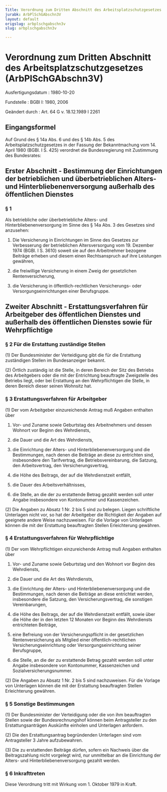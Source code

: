 ```yaml
---
Title: Verordnung zum Dritten Abschnitt des Arbeitsplatzschutzgesetzes
jurabk: ArbPlSchGAbschn3V
layout: default
origslug: arbplschgabschn3v
slug: arbplschgabschn3v

---
```


# Verordnung zum Dritten Abschnitt des Arbeitsplatzschutzgesetzes (ArbPlSchGAbschn3V)

Ausfertigungsdatum
:   1980-10-20

Fundstelle
:   BGBl I: 1980, 2006

Geändert durch
:   Art. 64 G v. 18.12.1989 I 2261


## Eingangsformel

Auf Grund des § 14a Abs. 6 und des § 14b Abs. 5 des Arbeitsplatzschutzgesetzes in der Fassung der Bekanntmachung vom 14. April 1980 (BGBl. I S. 425) verordnet die Bundesregierung mit Zustimmung des Bundesrates:


## Erster Abschnitt - Bestimmung der Einrichtungen der betrieblichen und überbetrieblichen Alters- und Hinterbliebenenversorgung außerhalb des öffentlichen Dienstes



### § 1

Als betriebliche oder überbetriebliche Alters- und Hinterbliebenenversorgung im Sinne des § 14a Abs. 3 des Gesetzes sind anzusehen:

1.  Die Versicherung in Einrichtungen im Sinne des Gesetzes zur Verbesserung der betrieblichen Altersversorgung vom 19. Dezember 1974 (BGBl. I S. 3610) soweit sie auf den Arbeitnehmer bezogene Beiträge erheben und diesem einen Rechtsanspruch auf ihre Leistungen gewähren,


2.  die freiwillige Versicherung in einem Zweig der gesetzlichen Rentenversicherung,


3.  die Versicherung in öffentlich-rechtlichen Versicherungs- oder Versorgungseinrichtungen einer Berufsgruppe.





## Zweiter Abschnitt - Erstattungsverfahren für Arbeitgeber des öffentlichen Dienstes und außerhalb des öffentlichen Dienstes sowie für Wehrpflichtige



### § 2 Für die Erstattung zuständige Stellen

(1) Der Bundesminister der Verteidigung gibt die für die Erstattung zuständigen Stellen im Bundesanzeiger bekannt.

(2) Örtlich zuständig ist die Stelle, in deren Bereich der Sitz des Betriebs des Arbeitgebers oder die mit der Entrichtung beauftragte Zweigstelle des Betriebs liegt, oder bei Erstattung an den Wehrpflichtigen die Stelle, in deren Bereich dieser seinen Wohnsitz hat.


### § 3 Erstattungsverfahren für Arbeitgeber

(1) Der vom Arbeitgeber einzureichende Antrag muß Angaben enthalten über

1.  Vor- und Zuname sowie Geburtstag des Arbeitnehmers und dessen Wohnort vor Beginn des Wehrdiensts,


2.  die Dauer und die Art des Wehrdiensts,


3.  die Einrichtung der Alters- und Hinterbliebenenversorgung und die Bestimmungen, nach denen die Beiträge an diese zu entrichten sind, insbesondere den Tarifvertrag, die Betriebsvereinbarung, die Satzung, den Arbeitsvertrag, den Versicherungsvertrag,


4.  die Höhe des Beitrags, der auf die Wehrdienstzeit entfällt,


5.  die Dauer des Arbeitsverhältnisses,


6.  die Stelle, an die der zu erstattende Betrag gezahlt werden soll unter Angabe insbesondere von Kontonummer und Kassenzeichen.




(2) Die Angaben zu Absatz 1 Nr. 2 bis 5 sind zu belegen. Liegen schriftliche Unterlagen nicht vor, so hat der Arbeitgeber die Richtigkeit der Angaben auf geeignete andere Weise nachzuweisen. Für die Vorlage von Unterlagen können die mit der Erstattung beauftragten Stellen Erleichterung gewähren.


### § 4 Erstattungsverfahren für Wehrpflichtige

(1) Der vom Wehrpflichtigen einzureichende Antrag muß Angaben enthalten über

1.  Vor- und Zuname sowie Geburtstag und den Wohnort vor Beginn des Wehrdiensts,


2.  die Dauer und die Art des Wehrdiensts,


3.  die Einrichtung der Alters- und Hinterbliebenenversorgung und die Bestimmungen, nach denen die Beiträge an diese entrichtet werden, insbesondere die Satzung, den Versicherungsvertrag, die sonstigen Vereinbarungen,


4.  die Höhe des Beitrags, der auf die Wehrdienstzeit entfällt, sowie über die Höhe der in den letzten 12 Monaten vor Beginn des Wehrdiensts entrichteten Beiträge,


5.  eine Befreiung von der Versicherungspflicht in der gesetzlichen Rentenversicherung als Mitglied einer öffentlich-rechtlichen Versicherungseinrichtung oder Versorgungseinrichtung seiner Berufsgruppe,


6.  die Stelle, an die der zu erstattende Betrag gezahlt werden soll unter Angabe insbesondere von Kontonummer, Kassenzeichen und Sozialversicherungsnummer.




(2) Die Angaben zu Absatz 1 Nr. 2 bis 5 sind nachzuweisen. Für die Vorlage von Unterlagen können die mit der Erstattung beauftragten Stellen Erleichterung gewähren.


### § 5 Sonstige Bestimmungen

(1) Der Bundesminister der Verteidigung oder die von ihm beauftragten Stellen sowie der Bundesrechnungshof können beim Antragsteller zu den Erstattungsanträgen Auskünfte einholen und Unterlagen anfordern.

(2) Die den Erstattungsantrag begründenden Unterlagen sind vom Antragsteller 3 Jahre aufzubewahren.

(3) Die zu erstattenden Beiträge dürfen, sofern ein Nachweis über die Beitragszahlung nicht vorgelegt wird, nur unmittelbar an die Einrichtung der Alters- und Hinterbliebenenversorgung gezahlt werden.


### § 6 Inkrafttreten

Diese Verordnung tritt mit Wirkung vom 1. Oktober 1979 in Kraft.

